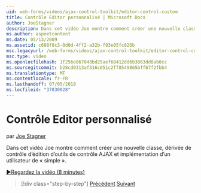 ```yaml
---
uid: web-forms/videos/ajax-control-toolkit/editor-control-custom
title: Contrôle Editor personnalisé | Microsoft Docs
author: JoeStagner
description: Dans cet vidéo Joe montre comment créer une nouvelle classe, dérivée de contrôle d’édition d’outils de contrôle AJAX et implémentation d’un utilisateur de « simple ».
ms.author: aspnetcontent
ms.date: 05/13/2009
ms.assetid: c688f8c3-0d0d-4ff2-a32b-f93e05fc826b
msc.legacyurl: /web-forms/videos/ajax-control-toolkit/editor-control-custom
msc.type: video
ms.openlocfilehash: 1f256e867043bd25aef68412dd6b3863dd8ab0cc
ms.sourcegitcommit: b28cd0313af316c051c2ff8549865bff67f2fbb4
ms.translationtype: MT
ms.contentlocale: fr-FR
ms.lasthandoff: 07/05/2018
ms.locfileid: "37830028"
---
```

<a name="editor-control-custom"></a>Contrôle Editor personnalisé
====================
par [Joe Stagner](https://github.com/JoeStagner)

Dans cet vidéo Joe montre comment créer une nouvelle classe, dérivée de contrôle d’édition d’outils de contrôle AJAX et implémentation d’un utilisateur de « simple ».

[&#9654;Regardez la vidéo (8 minutes)](https://channel9.msdn.com/Blogs/ASP-NET-Site-Videos/editor-control-custom)

> [!div class="step-by-step"]
> [Précédent](editor-control.md)
> [Suivant](create-a-new-custom-extender.md)
